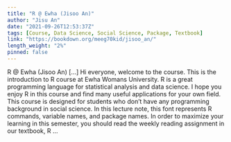 ```yaml
---
title: "R @ Ewha (Jisoo An)"
author: "Jisu An"
date: "2021-09-26T12:53:37Z"
tags: [Course, Data Science, Social Science, Package, Textbook]
link: "https://bookdown.org/meeg70kid/jisoo_an/"
length_weight: "2%"
pinned: false
---
```


R @ Ewha (Jisoo An) [...] Hi everyone, welcome to the course. This is the introduction to R course at Ewha Womans University. R is a great programming language for statistical analysis and data science. I hope you enjoy R in this course and find many useful applications for your own field. This course is designed for students who don’t have any programming background in social science. In this lecture note, this font represents R commands, variable names, and package names. In order to maximize your learning in this semester, you should read the weekly reading assignment in our textbook, R ...
